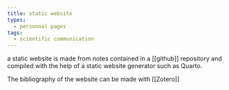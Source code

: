 ```yaml
---
title: static website
types:
  - personnal pages
tags:
  - scientific communication
---
```


a static website is made from notes contained in a [[github]] repository and compiled with the help of a static website generator such as Quarto.

The bibliography of the website can be made with [[Zotero]]